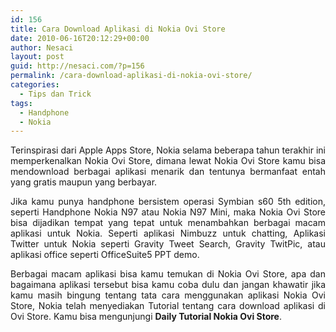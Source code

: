 ```yaml
---
id: 156
title: Cara Download Aplikasi di Nokia Ovi Store
date: 2010-06-16T20:12:29+00:00
author: Nesaci
layout: post
guid: http://nesaci.com/?p=156
permalink: /cara-download-aplikasi-di-nokia-ovi-store/
categories:
  - Tips dan Trick
tags:
  - Handphone
  - Nokia
---
```

<p style="text-align: justify;">
  Terinspirasi dari Apple Apps Store, Nokia selama beberapa tahun terakhir ini memperkenalkan Nokia Ovi Store, dimana lewat Nokia Ovi Store kamu bisa mendownload berbagai aplikasi menarik dan tentunya bermanfaat entah yang gratis maupun yang berbayar.
</p>

<p style="text-align: justify;">
  Jika kamu punya handphone bersistem operasi Symbian s60 5th edition, seperti Handphone Nokia N97 atau Nokia N97 Mini, maka Nokia Ovi Store bisa dijadikan tempat yang tepat untuk menambahkan berbagai macam aplikasi untuk Nokia. Seperti aplikasi Nimbuzz untuk chatting, Aplikasi Twitter untuk Nokia seperti Gravity Tweet Search, Gravity TwitPic, atau aplikasi office seperti OfficeSuite5 PPT demo.<!--more-->
</p>

<p style="text-align: justify;">
  Berbagai macam aplikasi bisa kamu temukan di Nokia Ovi Store, apa dan bagaimana aplikasi tersebut bisa kamu coba dulu dan jangan khawatir jika kamu masih bingung tentang tata cara menggunakan aplikasi Nokia Ovi Store, Nokia telah menyediakan Tutorial tentang cara download aplikasi di Ovi Store. Kamu bisa mengunjungi <strong>Daily Tutorial Nokia Ovi Store</strong>.
</p>